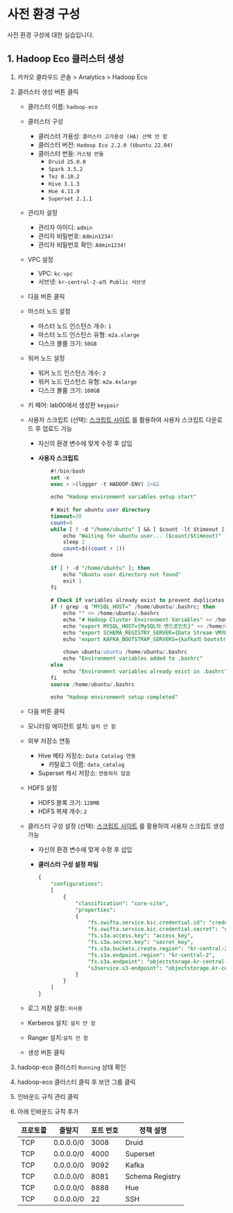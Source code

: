 # 사전 환경 구성
사전 환경 구성에 대한 실습입니다.

## 1. Hadoop Eco 클러스터 생성
1. 카카오 클라우드 콘솔 > Analytics > Hadoop Eco
2. 클러스터 생성 버튼 클릭
    - 클러스터 이름: `hadoop-eco`
    - 클러스터 구성
        - 클러스터 가용성: `클러스터 고가용성 (HA) 선택 안 함`
        - 클러스터 버전: `Hadoop Eco 2.2.0 (Ubuntu 22.04)`
        - 클러스터 번들: `커스텀 번들`
            - `Druid 25.0.0`
            - `Spark 3.5.2`
            - `Tez 0.10.2`
            - `Hive 3.1.3`
            - `Hue 4.11.0`
            - `Superset 2.1.1`
    - 관리자 설정
        - 관리자 아이디: `admin`
        - 관리자 비밀번호: `Admin1234!`
        - 관리자 비밀번호 확인: `Admin1234!`
    - VPC 설정
        - VPC: `kc-vpc`
        - 서브넷: `kr-central-2-a의 Public 서브넷`
    - 다음 버튼 클릭
    - 마스터 노드 설정
        - 마스터 노드 인스턴스 개수: `1`
        - 마스터 노드 인스턴스 유형: `m2a.xlarge`
        - 디스크 볼륨 크기: `50GB`
    - 워커 노드 설정
        - 워커 노드 인스턴스 개수: `2`
        - 워커 노드 인스턴스 유형: `m2a.4xlarge`
        - 디스크 볼륨 크기: `100GB`
    - 키 페어: lab00에서 생성한 `keypair`
    - 사용자 스크립트 (선택): [스크립트 사이트](http://210.109.54.80/) 를 활용하여 사용자 스크립트 다운로드 후 업로드 가능
        - 자신의 환경 변수에 맞게 수정 후 삽입
        - **사용자 스크립트**

            ```sql
                #!/bin/bash
                set -x
                exec > >(logger -t HADOOP-ENV) 2>&1
                
                echo "Hadoop environment variables setup start"
                
                # Wait for ubuntu user directory
                timeout=30
                count=0
                while [ ! -d "/home/ubuntu" ] && [ $count -lt $timeout ]; do
                    echo "Waiting for ubuntu user... ($count/$timeout)"
                    sleep 2
                    count=$((count + 1))
                done
                
                if [ ! -d "/home/ubuntu" ]; then
                    echo "Ubuntu user directory not found"
                    exit 1
                fi
                
                # Check if variables already exist to prevent duplicates
                if ! grep -q "MYSQL_HOST=" /home/ubuntu/.bashrc; then
                    echo "" >> /home/ubuntu/.bashrc
                    echo "# Hadoop Cluster Environment Variables" >> /home/ubuntu/.bashrc
                    echo "export MYSQL_HOST={MySQL의 엔드포인트}" >> /home/ubuntu/.bashrc
                    echo "export SCHEMA_REGISTRY_SERVER={Data Stream VM의 Public IP}" >> /home/ubuntu/.bashrc
                    echo "export KAFKA_BOOTSTRAP_SERVERS={kafka의 bootstrap 주소}" >> /home/ubuntu/.bashrc
                
                    chown ubuntu:ubuntu /home/ubuntu/.bashrc
                    echo "Environment variables added to .bashrc"
                else
                    echo "Environment variables already exist in .bashrc"
                fi
                source /home/ubuntu/.bashrc
                
                echo "Hadoop environment setup completed"
            ```    

    - 다음 버튼 클릭
    - 모니터링 에이전트 설치: `설치 안 함`
    - 외부 저장소 연동
        - Hive 메타 저장소: `Data Catalog 연동`
            - 카탈로그 이름: `data_catalog`
        - Superset 캐시 저장소: `연동하지 않음`
    - HDFS 설정
        - HDFS 블록 크기: `128MB`
        - HDFS 복제 개수: `2`
    - 클러스터 구성 설정 (선택): [스크립트 사이트](http://210.109.54.80/) 를 활용하여 사용자 스크립트 생성 가능
        - 자신의 환경 변수에 맞게 수정 후 삽입
        - **클러스터 구성 설정 파일**
            
            ```sql
            {
                "configurations":
                [
                    {
                        "classification": "core-site",
                        "properties":
                        {
                            "fs.swifta.service.kic.credential.id": "credential_id",
                            "fs.swifta.service.kic.credential.secret": "credential_secret",
                            "fs.s3a.access.key": "access_key",
                            "fs.s3a.secret.key": "secret_key",
                            "fs.s3a.buckets.create.region": "kr-central-2",
                            "fs.s3a.endpoint.region": "kr-central-2",
                            "fs.s3a.endpoint": "objectstorage.kr-central-2.kakaocloud.com",
                            "s3service.s3-endpoint": "objectstorage.kr-central-2.kakaocloud.com"
                        }
                    }
                ]
            }
            ```
            
    - 로그 저장 설정: `미사용`
    - Kerberos 설치: `설치 안 함`
    - Ranger 설치:`설치 안 함`
    - 생성 버튼 클릭
3. hadoop-eco 클러스터 `Running` 상태 확인
4. hadoop-eco 클러스터 클릭 후 보안 그룹 클릭
5. 인바운드 규칙 관리 클릭
6. 아래 인바운드 규칙 추가
    
    
    | **프로토콜** | **출발지** | **포트 번호** | **정책 설명** |
    | --- | --- | --- | --- |
    | TCP | 0.0.0.0/0 | 3008 | Druid |
    | TCP | 0.0.0.0/0 | 4000 | Superset |
    | TCP | 0.0.0.0/0 | 9092 | Kafka |
    | TCP | 0.0.0.0/0 | 8081 | Schema Registry |
    | TCP | 0.0.0.0/0 | 8888 | Hue |
    | TCP | 0.0.0.0/0 | 22 | SSH |
